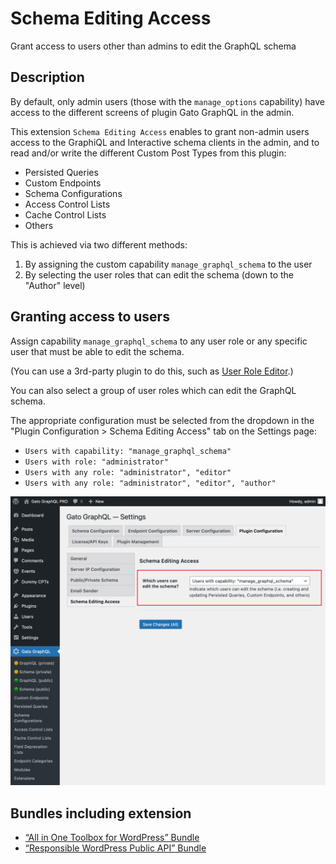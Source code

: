 # Schema Editing Access

Grant access to users other than admins to edit the GraphQL schema

## Description

By default, only admin users (those with the `manage_options` capability) have access to the different screens of plugin Gato GraphQL in the admin.

This extension `Schema Editing Access` enables to grant non-admin users access to the GraphiQL and Interactive schema clients in the admin, and to read and/or write the different Custom Post Types from this plugin:

- Persisted Queries
- Custom Endpoints
- Schema Configurations
- Access Control Lists
- Cache Control Lists
- Others

This is achieved via two different methods:

1. By assigning the custom capability `manage_graphql_schema` to the user
2. By selecting the user roles that can edit the schema (down to the "Author" level)

## Granting access to users

Assign capability `manage_graphql_schema` to any user role or any specific user that must be able to edit the schema.

(You can use a 3rd-party plugin to do this, such as [User Role Editor](https://wordpress.org/plugins/user-role-editor/).)

You can also select a group of user roles which can edit the GraphQL schema.

The appropriate configuration must be selected from the dropdown in the "Plugin Configuration > Schema Editing Access" tab on the Settings page:

- `Users with capability: "manage_graphql_schema"`
- `Users with role: "administrator"`
- `Users with any role: "administrator", "editor"`
- `Users with any role: "administrator", "editor", "author"`

<div class="img-width-1024" markdown=1>

![Configuring the schema editing access in the Settings](../../images/settings-schema-editing-access.png "Configuring the schema editing access in the Settings")

</div>

## Bundles including extension

- [“All in One Toolbox for WordPress” Bundle](../../../../../bundle-extensions/all-extensions/docs/modules/all-extensions/en.md)
- [“Responsible WordPress Public API” Bundle](../../../../../bundle-extensions/responsible-wordpress-public-api/docs/modules/responsible-wordpress-public-api/en.md)

<!-- ## Tutorial lessons referencing extension -->

